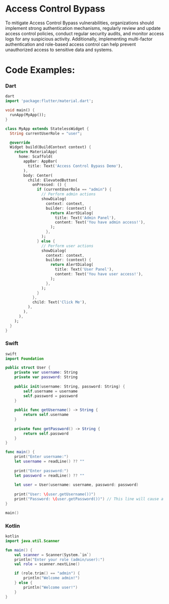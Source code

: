 
# Access Control Bypass

To mitigate Access Control Bypass vulnerabilities, organizations should implement strong authentication mechanisms, regularly review and update access control policies, conduct regular security audits, and monitor access logs for any suspicious activity. Additionally, implementing multi-factor authentication and role-based access control can help prevent unauthorized access to sensitive data and systems.

# Code Examples:

### Dart

```dart
dart
import 'package:flutter/material.dart';

void main() {
  runApp(MyApp());
}

class MyApp extends StatelessWidget {
  String currentUserRole = "user";

  @override
  Widget build(BuildContext context) {
    return MaterialApp(
      home: Scaffold(
        appBar: AppBar(
          title: Text('Access Control Bypass Demo'),
        ),
        body: Center(
          child: ElevatedButton(
            onPressed: () {
              if (currentUserRole == "admin") {
                // Perform admin actions
                showDialog(
                  context: context,
                  builder: (context) {
                    return AlertDialog(
                      title: Text('Admin Panel'),
                      content: Text('You have admin access!'),
                    );
                  },
                );
              } else {
                // Perform user actions
                showDialog(
                  context: context,
                  builder: (context) {
                    return AlertDialog(
                      title: Text('User Panel'),
                      content: Text('You have user access!'),
                    );
                  },
                );
              }
            },
            child: Text('Click Me'),
          ),
        ),
      ),
    );
  }
}
```

### Swift

```swift
swift
import Foundation

public struct User {
    private var username: String
    private var password: String
    
    public init(username: String, password: String) {
        self.username = username
        self.password = password
    }
    
    public func getUsername() -> String {
        return self.username
    }
    
    private func getPassword() -> String {
        return self.password
    }
}

func main() {
    print("Enter username:")
    let username = readLine() ?? ""
    
    print("Enter password:")
    let password = readLine() ?? ""
    
    let user = User(username: username, password: password)
    
    print("User: \(user.getUsername())")
    print("Password: \(user.getPassword())") // This line will cause a compile-time error due to access control
}

main()
```

### Kotlin

```kotlin
kotlin
import java.util.Scanner

fun main() {
    val scanner = Scanner(System.`in`)
    println("Enter your role (admin/user):")
    val role = scanner.nextLine()

    if (role.trim() == "admin") {
        println("Welcome admin!")
    } else {
        println("Welcome user!")
    }
}
```
